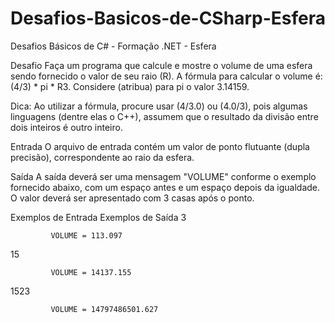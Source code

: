 # Desafios-Basicos-de-CSharp-Esfera
Desafios Básicos de C# - Formação .NET - Esfera

Desafio
Faça um programa que calcule e mostre o volume de uma esfera sendo fornecido o valor de seu raio (R). A fórmula para calcular o volume é: (4/3) * pi * R3. Considere (atribua) para pi o valor 3.14159.

Dica: Ao utilizar a fórmula, procure usar (4/3.0) ou (4.0/3), pois algumas linguagens (dentre elas o C++), assumem que o resultado da divisão entre dois inteiros é outro inteiro.

Entrada
O arquivo de entrada contém um valor de ponto flutuante (dupla precisão), correspondente ao raio da esfera.

Saída
A saída deverá ser uma mensagem "VOLUME" conforme o exemplo fornecido abaixo, com um espaço antes e um espaço depois da igualdade. O valor deverá ser apresentado com 3 casas após o ponto.

 
Exemplos de Entrada	                Exemplos de Saída
3

             VOLUME = 113.097                

15                              

             VOLUME = 14137.155            

1523                          

             VOLUME = 14797486501.627
